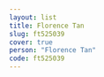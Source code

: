 ```yaml
---
layout: list
title: Florence Tan
slug: ft525039
cover: true
person: "Florence Tan"
code: ft525039
---
```

